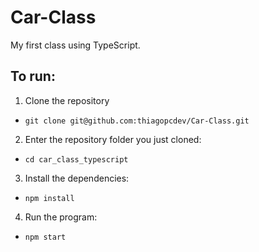 # Car-Class
My first class using TypeScript.

## To run:
1. Clone the repository
  * `git clone git@github.com:thiagopcdev/Car-Class.git`
2. Enter the repository folder you just cloned:
  * `cd car_class_typescript`
3. Install the dependencies:
  * `npm install`
4. Run the program:
  * `npm start`
